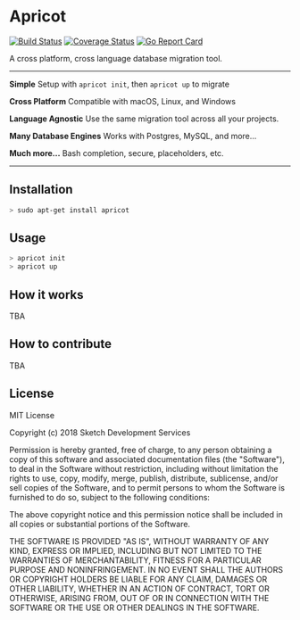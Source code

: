 # Apricot

[![Build Status](https://travis-ci.org/sketchdev/apricot.svg?branch=master)](https://travis-ci.org/sketchdev/apricot)
[![Coverage Status](https://coveralls.io/repos/github/sketchdev/apricot/badge.svg?branch=master)](https://coveralls.io/github/sketchdev/apricot?branch=master)
[![Go Report Card](https://goreportcard.com/badge/github.com/sketchdev/apricot)](https://goreportcard.com/report/github.com/sketchdev/apricot)

A cross platform, cross language database migration tool.

---

**Simple** Setup with `apricot init`, then `apricot up` to migrate
 
**Cross Platform** Compatible with macOS, Linux, and Windows

**Language Agnostic** Use the same migration tool across all your projects. 

**Many Database Engines** Works with Postgres, MySQL, and more...

**Much more...** Bash completion, secure, placeholders, etc.

---

## Installation

```sh
> sudo apt-get install apricot
```

## Usage

```sh
> apricot init
> apricot up
```

## How it works

TBA

## How to contribute

TBA

## License

MIT License

Copyright (c) 2018 Sketch Development Services

Permission is hereby granted, free of charge, to any person obtaining a copy
of this software and associated documentation files (the "Software"), to deal
in the Software without restriction, including without limitation the rights
to use, copy, modify, merge, publish, distribute, sublicense, and/or sell
copies of the Software, and to permit persons to whom the Software is
furnished to do so, subject to the following conditions:

The above copyright notice and this permission notice shall be included in all
copies or substantial portions of the Software.

THE SOFTWARE IS PROVIDED "AS IS", WITHOUT WARRANTY OF ANY KIND, EXPRESS OR
IMPLIED, INCLUDING BUT NOT LIMITED TO THE WARRANTIES OF MERCHANTABILITY,
FITNESS FOR A PARTICULAR PURPOSE AND NONINFRINGEMENT. IN NO EVENT SHALL THE
AUTHORS OR COPYRIGHT HOLDERS BE LIABLE FOR ANY CLAIM, DAMAGES OR OTHER
LIABILITY, WHETHER IN AN ACTION OF CONTRACT, TORT OR OTHERWISE, ARISING FROM,
OUT OF OR IN CONNECTION WITH THE SOFTWARE OR THE USE OR OTHER DEALINGS IN THE
SOFTWARE.


